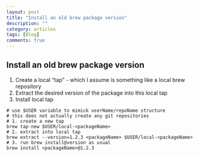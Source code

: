 ```yaml
---
layout: post
title: "Install an old brew package version"
description: ""
category: articles
tags: [Blog]
comments: true
---
```



## Install an old brew package version

1. Create a local “tap” - which I assume is something like a local brew repository
2. Extract the desired version of the package into this local tap
3. Install local tap

```
# use $USER variable to mimick userName/repoName structure
# this does not actually create any git repositories
# 1. create a new tap
brew tap-new $USER/local-<packageName>
# 2. extract into local tap
brew extract --version=1.2.3 <packageName> $USER/local-<packageName>
# 3. run brew install@version as usual
brew install <packageName>@1.2.3
```

